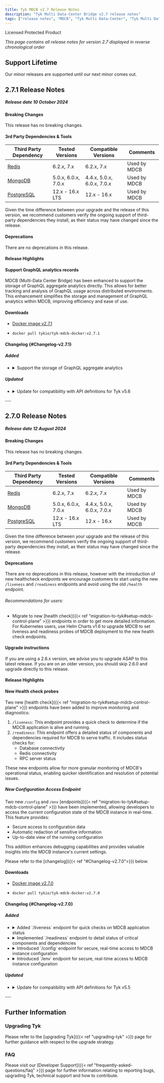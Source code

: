 ```yaml
---
title: Tyk MDCB v2.7 Release Notes
description: "Tyk Multi Data-Center Bridge v2.7 release notes"
tags: ["release notes", "MDCB", "Tyk Multi Data-Center", "Tyk Multi Data-Center", "v2.7", "2.7"]
---
```


Licensed Protected Product

*This page contains all release notes for version 2.7 displayed in reverse chronological order*

## Support Lifetime
Our minor releases are supported until our next minor comes out.

## 2.7.1 Release Notes

##### Release date 10 October 2024

#### Breaking Changes
This release has no breaking changes.

#### 3rd Party Dependencies & Tools
| Third Party Dependency                                     | Tested Versions        | Compatible Versions    | Comments | 
| ---------------------------------------------------------- | ---------------------- | ---------------------- | -------- | 
| [Redis](https://redis.io/download/)  | 6.2.x, 7.x  | 6.2.x, 7.x  | Used by MDCB | 
| [MongoDB](https://www.mongodb.com/try/download/community)  | 5.0.x, 6.0.x, 7.0.x | 4.4.x, 5.0.x, 6.0.x, 7.0.x | Used by MDCB | 
| [PostgreSQL](https://www.postgresql.org/download/)         | 12.x - 16.x LTS        | 12.x - 16.x            | Used by MDCB | 

Given the time difference between your upgrade and the release of this version, we recommend customers verify the ongoing support of third-party dependencies they install, as their status may have changed since the release.

#### Deprecations
There are no deprecations in this release.

#### Release Highlights

#### Support GraphQL analytics records
MDCB (Multi-Data Center Bridge) has been enhanced to support the storage of GraphQL aggregate analytics directly. This allows for better tracking and analysis of GraphQL usage across distributed environments. This enhancement simplifies the storage and management of GraphQL analytics within MDCB, improving efficiency and ease of use.

#### Downloads
- [Docker image v2.7.1](https://hub.docker.com/r/tykio/tyk-mdcb-docker/tags?page=&page_size=&ordering=&name=v2.7.1)
- ```bash
  docker pull tykio/tyk-mdcb-docker:v2.7.1
  ```


#### Changelog {#Changelog-v2.7.1}

##### Added
<ul>
   <li>
 <details>
 <summary>Support the storage of GraphQL aggregate analytics </summary>
MDCB (Multi-Data Center Bridge) has been enhanced to support the storage of GraphQL aggregate analytics directly. This allows for better tracking and analysis of GraphQL usage across distributed environments when Gateway send analytics data directly to MDCB, which processes and sends the data to the analytics storage. This enhancement simplifies the storage and management of GraphQL analytics without Tyk Pump, improving efficiency and ease of use.
    </details>
  </li>
</ul>


##### Updated
<ul>
 
 <li>
 <details>
 <summary>Update for compatibility with API definitions for Tyk v5.6</summary>

MDCB 2.7.1 supports Tyk API definitions up to Tyk Gateway v5.6.0. Please use MDCB 2.7.1+ with Tyk Gateway v5.6.0+.
 </details>
 </li>
 </ul>
---

## 2.7.0 Release Notes

##### Release date 12 August 2024

#### Breaking Changes
This release has no breaking changes.

#### 3rd Party Dependencies & Tools
| Third Party Dependency                                     | Tested Versions        | Compatible Versions    | Comments | 
| ---------------------------------------------------------- | ---------------------- | ---------------------- | -------- | 
| [Redis](https://redis.io/download/)  | 6.2.x, 7.x  | 6.2.x, 7.x  | Used by MDCB | 
| [MongoDB](https://www.mongodb.com/try/download/community)  | 5.0.x, 6.0.x, 7.0.x | 4.4.x, 5.0.x, 6.0.x, 7.0.x | Used by MDCB | 
| [PostgreSQL](https://www.postgresql.org/download/)         | 12.x - 16.x LTS        | 12.x - 16.x            | Used by MDCB | 

Given the time difference between your upgrade and the release of this version, we recommend customers verify the ongoing support of third-party dependencies they install, as their status may have changed since the release.

#### Deprecations
There are no deprecations in this release, however with the introduction of new healthcheck endpoints we encourage customers to start using the new `/liveness` and `/readiness` endpoints and avoid using the old `/health` endpoint.

###### Recommendations for users:

- Migrate to new [health check]({{< ref "migration-to-tyk#setup-mdcb-control-plane" >}}) endpoints in order to get more detailed information. For Kubernetes users, use Helm Charts v1.6 to upgrade MDCB to set liveness and readiness probes of MDCB deployment to the new health check endpoints.

#### Upgrade instructions
If you are using a 2.6.x version, we advise you to upgrade ASAP to this latest release. If you are on an older version, you should skip 2.6.0 and upgrade directly to this release.

#### Release Highlights

#### New Health check probes
Two new [health check]({{< ref "migration-to-tyk#setup-mdcb-control-plane" >}}) endpoints have been added to improve monitoring and diagnostics:

1. `/liveness`: This endpoint provides a quick check to determine if the MDCB application is alive and running.
2. `/readiness`: This endpoint offers a detailed status of components and dependencies required for MDCB to serve traffic. It includes status checks for:
    - Database connectivity
    - Redis connectivity
    - RPC server status

These new endpoints allow for more granular monitoring of MDCB's operational status, enabling quicker identification and resolution of potential issues.

##### New Configuration Access Endpoint
Two new `/config` and `/env` [endpoints]({{< ref "migration-to-tyk#setup-mdcb-control-plane" >}}) have been implemented, allowing developers to access the current configuration state of the MDCB instance in real-time. This feature provides:

- Secure access to configuration data
- Automatic redaction of sensitive information
- Up-to-date view of the running configuration

This addition enhances debugging capabilities and provides valuable insights into the MDCB instance's current settings.

Please refer to the [changelog]({{< ref "#Changelog-v2.7.0">}}) below.

#### Downloads
- [Docker image v2.7.0](https://hub.docker.com/r/tykio/tyk-mdcb-docker/tags?page=&page_size=&ordering=&name=v2.7.0)
- ```bash
  docker pull tykio/tyk-mdcb-docker:v2.7.0
  ``` 

#### Changelog {#Changelog-v2.7.0}

##### Added
<ul>
   <li>
 <details>
 <summary> Added `/liveness` endpoint for quick checks on MDCB application status </summary>
   Added `/liveness` endpoint that reports if MDCB is running. It returns status 200 if MDCB is alive. It returns status 503 if MDCB is not operational. In that case, a restart is recommended.
    </details>
  </li>
   <li>
  <details>
   <summary> Implemented `/readiness` endpoint to detail status of critical components and dependencies </summary>
   Added `/readiness` endpoint that reports if MDCB is ready to serve request. It returns status 200 if MDCB is ready. It returns status 503 if MDCB or one of the dependencies is not ready.
      </details>
  </li>
   <li>
  <details>
   <summary> Introduced `/config` endpoint for secure, real-time access to MDCB instance configuration </summary>
   Added `/config` endpoint that returns MDCB instance configuration in JSON format. It requires an administrative key provided in the `x-tyk-authorization` header for access, ensuring secure and controlled usage. Successful requests return MDCB JSON configurations with passwords and sensitive information redacted.
      </details>
  </li>
   <li>
  <details>
   <summary> Introduced `/env` endpoint for secure, real-time access to MDCB instance configuration </summary>
      Added `/env` endpoint that returns MDCB instance configuration as a list of environment variable keys and values. It requires an administrative key provided in the `x-tyk-authorization` header for access, ensuring secure and controlled usage. Successful requests returns a list of environment variable keys and values with passwords and sensitive information redacted.
      </details>
  </li>
 </details>
 </li>
 </ul>


##### Updated
<ul>
 
 <li>
 <details>
 <summary>Update for compatibility with API definitions for Tyk v5.5</summary>

MDCB 2.7.0 supports Tyk API definitions up to Tyk Gateway v5.5.0. Please use MDCB 2.7.x with Tyk Gateway v5.5.0+.
 </details>
 </li>
 </ul>
---

## Further Information

### Upgrading Tyk

Please refer to the [upgrading Tyk]({{< ref "upgrading-tyk" >}}) page for further guidance with respect to the upgrade strategy.

### FAQ
Please visit our [Developer Support]({{< ref "frequently-asked-questions/faq" >}}) page for further information relating to reporting bugs, upgrading Tyk, technical support and how to contribute.
